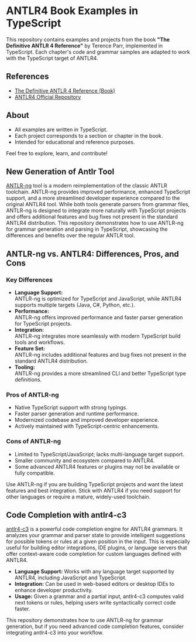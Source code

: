 # ANTLR4 Book Examples in TypeScript

This repository contains examples and projects from the book **"The Definitive ANTLR 4 Reference"** by Terence Parr, implemented in TypeScript. Each chapter's code and grammar samples are adapted to work with the TypeScript target of ANTLR4.

## References

- [The Definitive ANTLR 4 Reference (Book)](https://pragprog.com/titles/tpantlr2/the-definitive-antlr-4-reference/)
- [ANTLR4 Official Repository](https://github.com/antlr/antlr4)

## About

- All examples are written in TypeScript.
- Each project corresponds to a section or chapter in the book.
- Intended for educational and reference purposes.

Feel free to explore, learn, and contribute!

## New Generation of Antlr Tool

[ANTLR-ng](https://www.antlr-ng.org/) tool is a modern reimplementation of the classic ANTLR toolchain. ANTLR-ng provides improved performance, enhanced TypeScript support, and a more streamlined developer experience compared to the original ANTLR4 tool. While both tools generate parsers from grammar files, ANTLR-ng is designed to integrate more naturally with TypeScript projects and offers additional features and bug fixes not present in the standard ANTLR4 distribution. This repository demonstrates how to use ANTLR-ng for grammar generation and parsing in TypeScript, showcasing the differences and benefits over the regular ANTLR tool.

## ANTLR-ng vs. ANTLR4: Differences, Pros, and Cons

### Key Differences

- **Language Support:**  
    ANTLR-ng is optimized for TypeScript and JavaScript, while ANTLR4 supports multiple targets (Java, C#, Python, etc.).
- **Performance:**  
    ANTLR-ng offers improved performance and faster parser generation for TypeScript projects.
- **Integration:**  
    ANTLR-ng integrates more seamlessly with modern TypeScript build tools and workflows.
- **Feature Set:**  
    ANTLR-ng includes additional features and bug fixes not present in the standard ANTLR4 distribution.
- **Tooling:**  
    ANTLR-ng provides a more streamlined CLI and better TypeScript type definitions.

### Pros of ANTLR-ng

- Native TypeScript support with strong typings.
- Faster parser generation and runtime performance.
- Modernized codebase and improved developer experience.
- Actively maintained with TypeScript-centric enhancements.

### Cons of ANTLR-ng

- Limited to TypeScript/JavaScript; lacks multi-language target support.
- Smaller community and ecosystem compared to ANTLR4.
- Some advanced ANTLR4 features or plugins may not be available or fully compatible.

Use ANTLR-ng if you are building TypeScript projects and want the latest features and best integration. Stick with ANTLR4 if you need support for other languages or require a mature, widely-used toolchain.

## Code Completion with antlr4-c3

[antlr4-c3](https://github.com/mike-lischke/antlr4-c3) is a powerful code completion engine for ANTLR4 grammars. It analyzes your grammar and parser state to provide intelligent suggestions for possible tokens or rules at a given position in the input. This is especially useful for building editor integrations, IDE plugins, or language servers that offer context-aware code completion for custom languages defined with ANTLR4.

- **Language Support:** Works with any language target supported by ANTLR4, including JavaScript and TypeScript.
- **Integration:** Can be used in web-based editors or desktop IDEs to enhance developer productivity.
- **Usage:** Given a grammar and a partial input, antlr4-c3 computes valid next tokens or rules, helping users write syntactically correct code faster.

This repository demonstrates how to use ANTLR-ng for grammar generation, but if you need advanced code completion features, consider integrating antlr4-c3 into your workflow.
